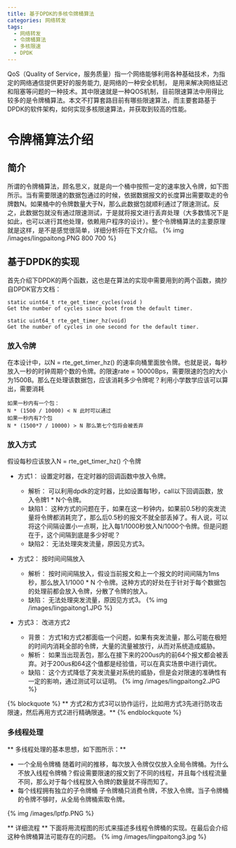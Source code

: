 ```yaml
---
title: 基于DPDK的多核令牌桶算法
categories: 网络转发
tags:
  - 网络转发
  - 令牌桶算法
  - 多核限速
  - DPDK
---
```


QoS（Quality of Service，服务质量）指一个网络能够利用各种基础技术，为指定的网络通信提供更好的服务能力, 是网络的一种安全机制， 是用来解决网络延迟和阻塞等问题的一种技术。其中限速就是一种QOS机制，目前限速算法中用得比较多的是令牌桶算法。本文不打算套路目前有哪些限速算法，而主要套路基于DPDK的软件架构，如何实现多核限速算法，并获取到较高的性能。

# 令牌桶算法介绍
## 简介

所谓的令牌桶算法，顾名思义，就是向一个桶中按照一定的速率放入令牌，如下图所示。当有需要限速的数据包通过的时候，依据数据报文的长度算出需要取走的令牌数N。如果桶中的令牌数量大于N，那么此数据包就顺利通过了限速测试。反之，此数据包就没有通过限速测试，于是就将报文进行丢弃处理（大多数情况下是如此，也可以进行其他处理，依赖用户程序的设计）。整个令牌桶算法的主要原理就是这样，是不是感觉很简单，详细分析将在下文介绍。
{% img /images/lingpaitong.PNG 800 700 %}

## 基于DPDK的实现
首先介绍下DPDK的两个函数，这也是在算法的实现中需要用到的两个函数，摘抄自DPDK官方文档：
```
static uint64_t rte_get_timer_cycles(void )
Get the number of cycles since boot from the default timer.

static uint64_t rte_get_timer_hz(void)
Get the number of cycles in one second for the default timer.	

```

### 放入令牌
在本设计中，以N = rte_get_timer_hz() 的速率向桶里面放令牌。也就是说，每秒放入一秒的时钟周期个数的令牌。的限速rate = 10000Bps，需要限速的包的大小为1500B。那么在处理该数据包，应该消耗多少令牌呢？利用小学数学应该可以算出，需要消耗
```
如果一秒内有一个包：
N * (1500 / 10000) < N 此时可以通过
如果一秒内有7个包
N * (1500*7 / 10000) > N 那么第七个包将会被丢弃

```
### 放入方式
假设每秒应该放入N = rte_get_timer_hz() 个令牌
* 方式1： 设置定时器，在定时器的回调函数中放入令牌。
	* 解析： 可以利用dpdk的定时器，比如设置每1秒，call以下回调函数，放入令牌1 * N个令牌。
	* 缺陷1： 这种方式的问题在于，如果在这一秒钟内，如果前0.5秒的突发流量将令牌都消耗完了，那么后0.5秒的报文不就全部丢掉了。有人说，可以将这个间隔设置小一点啊，比入每1/1000秒放入N/1000个令牌。但是问题在于，这个间隔到底是多少好呢？
	* 缺陷2： 无法处理突发流量，原因见方式3。


* 方式2： 按时间间隔放入
	* 解析： 按时间间隔放入，假设当前报文和上一个报文的时间间隔为1ms秒，那么放入1/1000 * N 个令牌。这种方式的好处在于针对于每个数据包的处理前都会放入令牌，分散了令牌的放入。
	* 缺陷： 无法处理突发流量，原因见方式3。
	{% img /images/lingpaitong1.JPG %}

* 方式3： 改进方式2
	* 背景： 方式1和方式2都面临一个问题，如果有突发流量，那么可能在极短的时间内消耗全部的令牌，大量的流量被放行，从而对系统造成威胁。
	* 解析： 如果当出现丢包，那么在接下来的200us内的前64个报文都会被丢弃。对于200us和64这个值都是经验值，可以在真实场景中进行调优。
	* 缺陷： 这个方式降低了突发流量对系统的威胁，但是会对限速的准确性有一定的影响，通过测试可以证明。
	{% img /images/lingpaitong2.JPG %}

{% blockquote %}
** 方式2和方式3可以协作运行，比如用方式3先进行防攻击限速，然后再用方式2进行精确限速。**
{% endblockquote %}

### 多线程处理
** 多线程处理的基本思想，如下图所示：**
* 一个全局令牌桶
	随着时间的推移，每次放入令牌仅仅放入全局令牌桶。为什么不放入线程令牌桶？假设需要限速的报文到了不同的线程，并且每个线程流量不同，那么对于每个线程放入令牌的数量就不得而知了。
* 每个线程拥有独立的子令牌桶
	子令牌桶只消费令牌，不放入令牌。当子令牌桶的令牌不够时，从全局令牌桶索取令牌。

{% img /images/lptfp.PNG %}

** 详细流程 **
下面将用流程图的形式来描述多线程令牌桶的实现。在最后会介绍这种令牌桶算法可能存在的问题。
{% img /images/lingpaitong3.jpg %}

